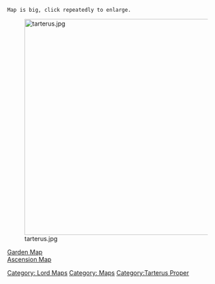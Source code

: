 `Map is big, click repeatedly to enlarge.`

<figure>
<img src="tarterus.jpg" title="tarterus.jpg" width="500"
alt="tarterus.jpg" />
<figcaption aria-hidden="true">tarterus.jpg</figcaption>
</figure>

[Garden Map](Garden_Map "wikilink")  
[Ascension Map](Ascension_Map "wikilink")  

[Category: Lord Maps](Category:_Lord_Maps "wikilink") [Category:
Maps](Category:_Maps "wikilink") [Category:Tarterus
Proper](Category:Tarterus_Proper "wikilink")
